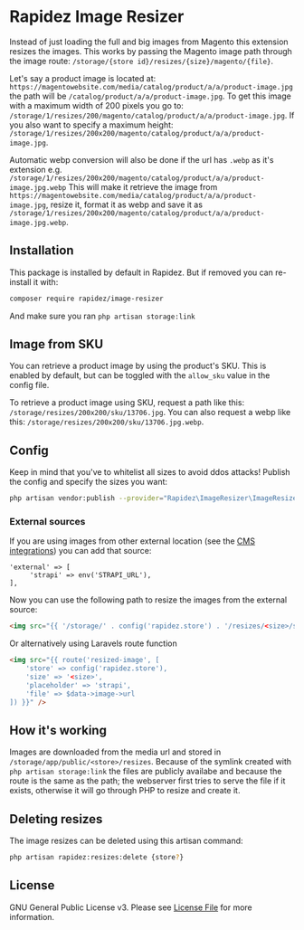 # Rapidez Image Resizer

Instead of just loading the full and big images from Magento this extension resizes the images. This works by passing the Magento image path through the image route: `/storage/{store id}/resizes/{size}/magento/{file}`.

Let's say a product image is located at: `https://magentowebsite.com/media/catalog/product/a/a/product-image.jpg` the path will be `/catalog/product/a/a/product-image.jpg`. To get this image with a maximum width of 200 pixels you go to: `/storage/1/resizes/200/magento/catalog/product/a/a/product-image.jpg`. If you also want to specify a maximum height: `/storage/1/resizes/200x200/magento/catalog/product/a/a/product-image.jpg`.

Automatic webp conversion will also be done if the url has `.webp` as it's extension e.g. `/storage/1/resizes/200x200/magento/catalog/product/a/a/product-image.jpg.webp`
This will make it retrieve the image from `https://magentowebsite.com/media/catalog/product/a/a/product-image.jpg`, resize it, format it as webp and save it as `/storage/1/resizes/200x200/magento/catalog/product/a/a/product-image.jpg.webp`.

## Installation

This package is installed by default in Rapidez. But if removed you can re-install it with:
```sh
composer require rapidez/image-resizer
```
And make sure you ran `php artisan storage:link`

## Image from SKU

You can retrieve a product image by using the product's SKU. This is enabled by default, but can be toggled with the `allow_sku` value in the config file.

To retrieve a product image using SKU, request a path like this: `/storage/resizes/200x200/sku/13706.jpg`. You can also request a webp like this: `/storage/resizes/200x200/sku/13706.jpg.webp`.

## Config

Keep in mind that you've to whitelist all sizes to avoid ddos attacks! Publish the config and specify the sizes you want:

```sh
php artisan vendor:publish --provider="Rapidez\ImageResizer\ImageResizerServiceProvider" --tag=config
```

### External sources

If you are using images from other external location (see the [CMS integrations](https://docs.rapidez.io/0.x/packages.html#cms)) you can add that source:

```
'external' => [
     'strapi' => env('STRAPI_URL'),
],
```

Now you can use the following path to resize the images from the external source:

```html
<img src="{{ '/storage/' . config('rapidez.store') . '/resizes/<size>/strapi'.$data->image->url }}" />
```

Or alternatively using Laravels route function

```html
<img src="{{ route('resized-image', [
    'store' => config('rapidez.store'), 
    'size' => '<size>', 
    'placeholder' => 'strapi', 
    'file' => $data->image->url
]) }}" />
```

## How it's working

Images are downloaded from the media url and stored in `/storage/app/public/<store>/resizes`. Because of the symlink created with `php artisan storage:link` the files are publicly availabe and because the route is the same as the path; the webserver first tries to serve the file if it exists, otherwise it will go through PHP to resize and create it.

## Deleting resizes

The image resizes can be deleted using this artisan command:
```sh
php artisan rapidez:resizes:delete {store?}
```

## License

GNU General Public License v3. Please see [License File](LICENSE) for more information.
